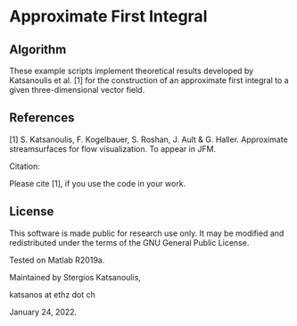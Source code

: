 # Approximate First Integral

## Algorithm

These example scripts implement theoretical results developed by Katsanoulis et al. [1] for the construction of an approximate first integral to a given three-dimensional vector field.

## References
[1] S. Katsanoulis, F. Kogelbauer, S. Roshan, J. Ault & G. Haller. Approximate streamsurfaces for flow visualization. To appear in JFM.

Citation:

Please cite [1], if you use the code in your work.

## License

This software is made public for research use only. It may be modified and redistributed under the terms of the GNU General Public License.

Tested on Matlab R2019a. 

Maintained by Stergios Katsanoulis,

katsanos at ethz dot ch

January 24, 2022.

